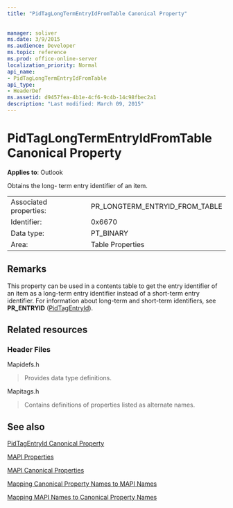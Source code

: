 ```yaml
---
title: "PidTagLongTermEntryIdFromTable Canonical Property"
 
 
manager: soliver
ms.date: 3/9/2015
ms.audience: Developer
ms.topic: reference
ms.prod: office-online-server
localization_priority: Normal
api_name:
- PidTagLongTermEntryIdFromTable
api_type:
- HeaderDef
ms.assetid: d9457fea-4b1e-4cf6-9c4b-14c98fbec2a1
description: "Last modified: March 09, 2015"
---
```


# PidTagLongTermEntryIdFromTable Canonical Property

  
  
**Applies to**: Outlook 
  
Obtains the long- term entry identifier of an item.
  
|||
|:-----|:-----|
|Associated properties:  <br/> |PR_LONGTERM_ENTRYID_FROM_TABLE  <br/> |
|Identifier:  <br/> |0x6670  <br/> |
|Data type:  <br/> |PT_BINARY  <br/> |
|Area:  <br/> |Table Properties  <br/> |
   
## Remarks

This property can be used in a contents table to get the entry identifier of an item as a long-term entry identifier instead of a short-term entry identifier. For information about long-term and short-term identifiers, see **PR_ENTRYID** ([PidTagEntryId](pidtagentryid-canonical-property.md)).
  
## Related resources

### Header Files

Mapidefs.h
  
> Provides data type definitions.
    
Mapitags.h
  
> Contains definitions of properties listed as alternate names.
    
## See also



[PidTagEntryId Canonical Property](pidtagentryid-canonical-property.md)


[MAPI Properties](mapi-properties.md)
  
[MAPI Canonical Properties](mapi-canonical-properties.md)
  
[Mapping Canonical Property Names to MAPI Names](mapping-canonical-property-names-to-mapi-names.md)
  
[Mapping MAPI Names to Canonical Property Names](mapping-mapi-names-to-canonical-property-names.md)

